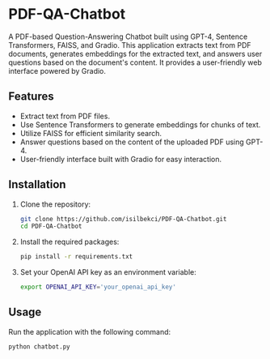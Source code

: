 # PDF-QA-Chatbot

A PDF-based Question-Answering Chatbot built using GPT-4, Sentence Transformers, FAISS, and Gradio. This application extracts text from PDF documents, generates embeddings for the extracted text, and answers user questions based on the document's content. It provides a user-friendly web interface powered by Gradio.

## Features

- Extract text from PDF files.
- Use Sentence Transformers to generate embeddings for chunks of text.
- Utilize FAISS for efficient similarity search.
- Answer questions based on the content of the uploaded PDF using GPT-4.
- User-friendly interface built with Gradio for easy interaction.

## Installation

1. Clone the repository:

    ```bash
    git clone https://github.com/isilbekci/PDF-QA-Chatbot.git
    cd PDF-QA-Chatbot
    ```

2. Install the required packages:

    ```bash
    pip install -r requirements.txt
    ```

3. Set your OpenAI API key as an environment variable:

    ```bash
    export OPENAI_API_KEY='your_openai_api_key'
    ```

## Usage

Run the application with the following command:

```bash
python chatbot.py
